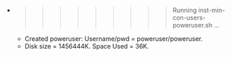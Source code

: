 * >>>>>>>>> Running inst-min-con-users-poweruser.sh ...
  * Created poweruser: Username/pwd = poweruser/poweruser.
  * Disk size = 1456444K. Space Used = 36K.
